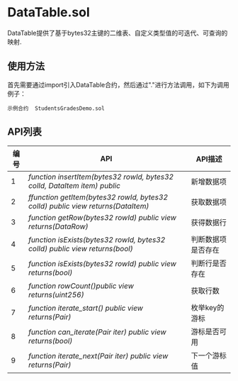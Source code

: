﻿# DataTable.sol

DataTable提供了基于bytes32主键的二维表、自定义类型值的可迭代、可查询的映射.

## 使用方法

首先需要通过import引入DataTable合约，然后通过"."进行方法调用，如下为调用例子：

```
示例合约  StudentsGradesDemo.sol
```


## API列表

编号 | API | API描述
---|---|---
1 | *function insertItem(bytes32 rowId, bytes32 colId, DataItem item) public* | 新增数据项
2 | *ffunction getItem(bytes32 rowId, bytes32 colId) public view returns(DataItem)* |获取数据项
3 | *function getRow(bytes32 rowId) public view returns(DataRow)* |获得数据行
4 | *function isExists(bytes32 rowId, bytes32 colId) public view returns(bool)* |判断数据项是否存在
5 | *function isExists(bytes32 rowId) public view returns(bool)* |判断行是否存在
6 | *function rowCount()public view returns(uint256)* |获取行数
7 | *function iterate_start() public view returns(Pair)* | 枚举key的游标
8 | *function can_iterate(Pair iter) public view returns(bool)* | 游标是否可用
9 | *function iterate_next(Pair iter) public view returns(Pair)* | 下一个游标值



